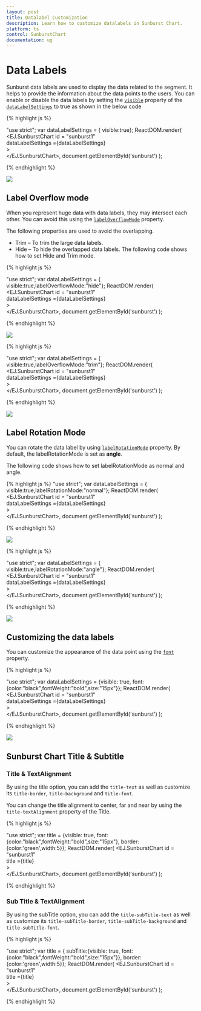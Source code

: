 ```yaml
---
layout: post
title: Datalabel Customization
description: Learn how to customize datalabels in Sunburst Chart.
platform: ts
control: SunburstChart
documentation: ug
---
```


# Data Labels 

Sunburst data labels are used to display the data related to the segment. It helps to provide the information about the data points to the users.
You can enable or disable the data labels by setting the [`visible`](../api/ejsunburstchart#members:datalabelSettings-visible) property of the [`dataLabelSettings`](../api/ejsunburstchart#members:datalabelSettings) to true as shown in the below code

{% highlight js %}

"use strict";
 var dataLabelSettings = { visible:true};
 ReactDOM.render(
    <EJ.SunburstChart id = "sunburst1"      
    dataLabelSettings ={dataLabelSettings}    
    >                  
    </EJ.SunburstChart>,
          document.getElementById('sunburst')
);

 {% endhighlight %}

![](/js/SunburstChart/DataLabel_images/DataLabel_img1.png)

## Label Overflow mode

When you represent huge data with data labels, they may intersect each other. You can avoid this using the [`labelOverflowMode`](../api/ejsunburstchart#members:datalabelSettings-labelOverflowMode) property.

The following properties are used to avoid the overlapping.
*	Trim – To trim the large data labels.
*	Hide – To hide the overlapped data labels.
The following code shows how to set Hide and Trim mode.

{% highlight js %}

"use strict";
 var dataLabelSettings = { visible:true,labelOverflowMode:"hide"};
 ReactDOM.render(
    <EJ.SunburstChart id = "sunburst1"      
    dataLabelSettings ={dataLabelSettings}    
    >                  
    </EJ.SunburstChart>,
          document.getElementById('sunburst')
);

 {% endhighlight %}

![](/js/SunburstChart/DataLabel_images/DataLabel_img2.png) 

{% highlight js %}

"use strict";
 var dataLabelSettings = { visible:true,labelOverflowMode:"trim"};
 ReactDOM.render(
    <EJ.SunburstChart id = "sunburst1"      
    dataLabelSettings ={dataLabelSettings}    
    >                  
    </EJ.SunburstChart>,
          document.getElementById('sunburst')
);


 {% endhighlight %}

![](/js/SunburstChart/DataLabel_images/DataLabel_img3.png)

## Label Rotation Mode
You can rotate the data label by using [`labelRotationMode`](../api/ejsunburstchart#members:datalabelSettings-labelRotationMode) property. By default, the labelRotationMode is set as **angle**. 

The following code shows how to set labelRotationMode as normal and angle.

{% highlight js %}
"use strict";
 var dataLabelSettings = { visible:true,labelRotationMode:"normal"};
 ReactDOM.render(
    <EJ.SunburstChart id = "sunburst1"      
    dataLabelSettings ={dataLabelSettings}    
    >                  
    </EJ.SunburstChart>,
          document.getElementById('sunburst')
);


 {% endhighlight %}

![](/js/SunburstChart/DataLabel_images/DataLabel_img4.png)

{% highlight js %}

"use strict";
 var dataLabelSettings = { visible:true,labelRotationMode:"angle"};
 ReactDOM.render(
    <EJ.SunburstChart id = "sunburst1"      
    dataLabelSettings ={dataLabelSettings}    
    >                  
    </EJ.SunburstChart>,
          document.getElementById('sunburst')
);



{% endhighlight %}

![](/js/SunburstChart/DataLabel_images/DataLabel_img5.png)
 
## Customizing the data labels
You can customize the appearance of the data point using the [`font`](../api/ejsunburstchart#members:datalabelSettings-font) property.


{% highlight js %}

"use strict";
 var dataLabelSettings = {visible: true, font: {color:"black",fontWeight:"bold",size:"15px"}};
 ReactDOM.render(
    <EJ.SunburstChart id = "sunburst1"      
    dataLabelSettings ={dataLabelSettings}    
    >                  
    </EJ.SunburstChart>,
          document.getElementById('sunburst')
);

{% endhighlight %}

![](/js/SunburstChart/DataLabel_images/DataLabel_img6.png)


## Sunburst Chart Title & Subtitle

### Title & TextAlignment

By using the title option, you can add the `title-text` as well as customize its `title-border`, `title-background` and `title-font`.

You can change the title alignment to center, far and near by using the `title-textAlignment` property of the Title.

{% highlight js %}

"use strict";
 var title = {visible: true, font: {color:"black",fontWeight:"bold",size:"15px"},
 border:{color:'green',width:5}};
 ReactDOM.render(
    <EJ.SunburstChart id = "sunburst1"      
    title ={title}    
    >                  
    </EJ.SunburstChart>,
          document.getElementById('sunburst')
);



{% endhighlight %}


### Sub Title & TextAlignment

By using the subTitle option, you can add the `title-subTitle-text` as well as customize its `title-subTitle-border`, `title-subTitle-background` and `title-subTitle-font`.

{% highlight js %}

"use strict";
 var title = { subTitle:{visible: true, font: {color:"black",fontWeight:"bold",size:"15px"}},
 border:{color:'green',width:5}};
 ReactDOM.render(
    <EJ.SunburstChart id = "sunburst1"      
    title ={title}    
    >                  
    </EJ.SunburstChart>,
          document.getElementById('sunburst')
);

{% endhighlight %}


